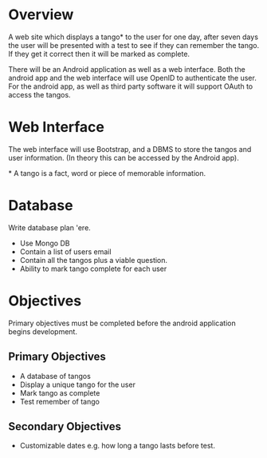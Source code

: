 Overview
========

A web site which displays a tango* to the user for one day, after seven days the user will be presented with a test to see if they can remember the tango. 
If they get it correct then it will be marked as complete.

There will be an Android application as well as a web interface. Both the android app and the web interface will use OpenID to authenticate the user.  For the android app, as well as third party software it will support OAuth to access the tangos.

Web Interface
=============

The web interface will use Bootstrap, and a DBMS to store the tangos and user information. (In theory this can be accessed by the Android app).

\* A tango is a fact, word or piece of memorable information.

Database
========

Write database plan \'ere.
- Use Mongo DB 
- Contain a list of users email
- Contain all the tangos plus a viable question.
- Ability to mark tango complete for each user

Objectives
==========

Primary objectives must be completed before the android application begins development.

## Primary Objectives
+ A database of tangos
+ Display a unique tango for the user
+ Mark tango as complete
+ Test remember of tango

## Secondary Objectives
+ Customizable dates e.g. how long a tango lasts before test.

